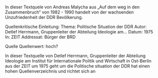In dieser Textquele von Andreas Malycha aus „Auf dem weg in den Zusammenbruch“ von 1982 - 1990 handelt von der wachsenden Unzufriedenheit der DDR Bevölkerung. 

Quellenkritische Einleitung:
Thema: Politische Situation der DDR
Autor: Detlef Herrmann, Gruppenleiter der Abteilung Ideologie am…
Datum: 1975
In: ZEIT
Addressat: Bürger der BRD

Quelle
Quellenwert: hoch?

In dieser Textquelle von Detlef Herrmann, Gruppenleiter der Abteilung Ideologie am Institut für Internationale Politik und Wirtschaft in Ost-Berlin aus der ZEIT um 1975 geht um die Politische situation der DDR hat einen hohen Quellenverzeichnis und richtet sich an 